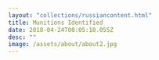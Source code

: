 ```yaml
---
layout: "collections/russiancontent.html"
title: Munitions Identified
date: 2018-04-24T00:05:18.055Z
desc: ""
image: /assets/about/about2.jpg
---
```

